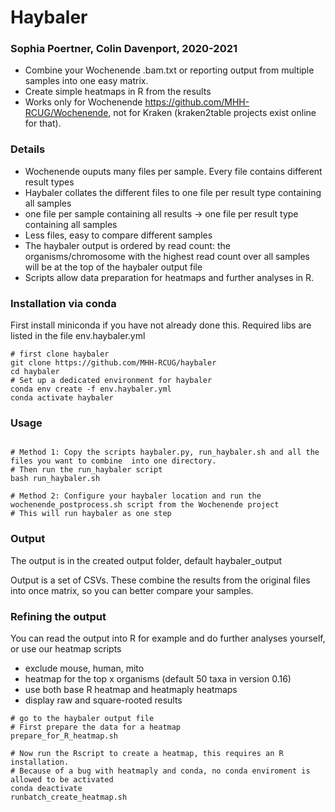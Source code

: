 # Haybaler
### Sophia Poertner, Colin Davenport, 2020-2021

- Combine your Wochenende .bam.txt or reporting output from multiple samples into one easy matrix.
- Create simple heatmaps in R from the results
- Works only for Wochenende https://github.com/MHH-RCUG/Wochenende, not for Kraken (kraken2table projects exist online for that).


### Details
- Wochenende ouputs many files per sample. Every file contains different result types
- Haybaler collates the different files to one file per result type containing all samples
- one file per sample containing all results -> one file per result type containing all samples
- Less files, easy to compare different samples
- The haybaler output is ordered by read count: the organisms/chromosome with the highest read count over all samples will be at the top of the haybaler output file
- Scripts allow data preparation for heatmaps and further analyses in R.


### Installation via conda
First install miniconda if you have not already done this.
Required libs are listed in the file env.haybaler.yml
```
# first clone haybaler
git clone https://github.com/MHH-RCUG/haybaler
cd haybaler
# Set up a dedicated environment for haybaler
conda env create -f env.haybaler.yml
conda activate haybaler
```


### Usage

```

# Method 1: Copy the scripts haybaler.py, run_haybaler.sh and all the files you want to combine  into one directory. 
# Then run the run_haybaler script 
bash run_haybaler.sh

# Method 2: Configure your haybaler location and run the wochenende_postprocess.sh script from the Wochenende project
# This will run haybaler as one step
```

### Output

The output is in the created output folder, default haybaler_output

Output is a set of CSVs. These combine the results from the original files into once matrix, so you can better compare your samples.


### Refining the output

You can read the output into R for example and do further analyses yourself, or use our heatmap scripts
- exclude mouse, human, mito
- heatmap for the top x organisms (default 50 taxa in version 0.16)
- use both base R heatmap and heatmaply heatmaps
- display raw and square-rooted results

```
# go to the haybaler output file
# First prepare the data for a heatmap
prepare_for_R_heatmap.sh  

# Now run the Rscript to create a heatmap, this requires an R installation.
# Because of a bug with heatmaply and conda, no conda enviroment is allowed to be activated
conda deactivate
runbatch_create_heatmap.sh  
```
